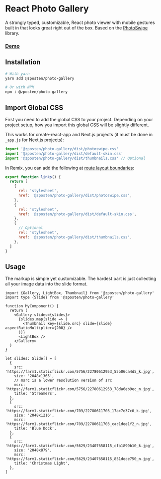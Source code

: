 # React Photo Gallery

A strongly typed, customizable, React photo viewer with mobile gestures built in that looks great right out of the box.
Based on the [PhotoSwipe](https://github.com/dimsemenov/PhotoSwipe) library.

### [Demo](https://photoswipe-react-demo.netlify.app)

## Installation

```bash
# With yarn
yarn add @zposten/photo-gallery

# Or with NPM
npm i @zposten/photo-gallery
```

## Import Global CSS

First you need to add the global CSS to your project. Depending on your project setup, how you import this global CSS will be slightly different.

This works for create-react-app and Next.js projects (it must be done in `_app.js` for Next.js projects):

```js
import '@zposten/photo-gallery/dist/photoswipe.css'
import '@zposten/photo-gallery/dist/default-skin.css'
import '@zposten/photo-gallery/dist/thumbnails.css' // Optional
```

In Remix, you can add the following at [route layout boundaries](https://remix.run/docs/en/v1/guides/styling):

```js
export function links() {
  return [
    {
      rel: 'stylesheet',
      href: '@zposten/photo-gallery/dist/photoswipe.css',
    },
    {
      rel: 'stylesheet',
      href: '@zposten/photo-gallery/dist/default-skin.css',
    },
    {
      // Optional
      rel: 'stylesheet',
      href: '@zposten/photo-gallery/dist/thumbnails.css',
    },
  ]
}
```

## Usage

The markup is simple yet customizable. The hardest part is just collecting all your image data into the slide format.

```tsx
import {Gallery, LightBox, Thumbnail} from '@zposten/photo-gallery'
import type {Slide} from '@zposten/photo-gallery'

function MyComponent() {
  return (
    <Gallery slides={slides}>
      {slides.map(slide => (
        <Thumbnail key={slide.src} slide={slide} aspectRatioMultiplier={200} />
      ))}
      <LightBox />
    </Gallery>
  )
}

let slides: Slide[] = [
  {
    src: 'https://farm1.staticflickr.com/5756/22780612953_55b06ca4d5_k.jpg',
    size: '2048x1365',
    // msrc is a lower resolution version of src
    msrc: 'https://farm1.staticflickr.com/5756/22780612953_78da6eb9ec_n.jpg',
    title: 'Streamers',
  },
  {
    src: 'https://farm1.staticflickr.com/709/22780611703_17ac7e37c0_k.jpg',
    size: '2048x1216',
    msrc: 'https://farm1.staticflickr.com/709/22780611703_cac1dee1f2_n.jpg',
    title: 'Blue Dock',
  },
  {
    src: 'https://farm1.staticflickr.com/5629/23407658115_cfa1899b10_k.jpg',
    size: '2048x879',
    msrc: 'https://farm1.staticflickr.com/5629/23407658115_851dece750_n.jpg',
    title: 'Christmas Light',
  },
]
```
